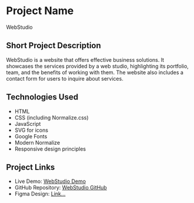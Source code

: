 # Project Name

WebStudio

## Short Project Description

WebStudio is a website that offers effective business solutions. It showcases the services provided by a web studio, highlighting its portfolio, team, and the benefits of working with them. The website also includes a contact form for users to inquire about services.

## Technologies Used

- HTML
- CSS (including Normalize.css)
- JavaScript
- SVG for icons
- Google Fonts
- Modern Normalize
- Responsive design principles

## Project Links

- Live Demo: [WebStudio Demo](https://github.com/baraban2003/web_studio_site)
- GitHub Repository: [WebStudio GitHub](https://baraban2003.github.io/web_studio_site/)
- Figma Design: [Link...](<https://www.figma.com/file/cLe6ZpfTmVXx569u1H1InD/Web-Studio-(Version-2.1)-(Copy)?node-id=1%3A3329&mode=dev>)
